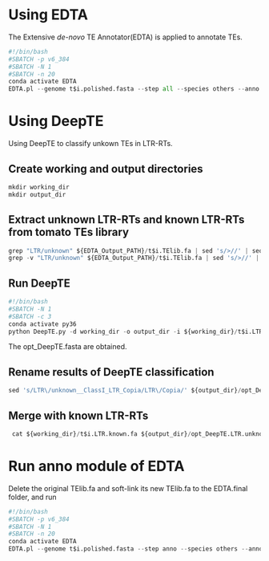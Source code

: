 # Using EDTA  
The Extensive *de-novo* TE Annotator(EDTA) is applied to annotate TEs.
```python
#!/bin/bash
#SBATCH -p v6_384
#SBATCH -N 1
#SBATCH -n 20
conda activate EDTA
EDTA.pl --genome t$i.polished.fasta --step all --species others --anno 1 --evaluate 0 -t 20
```
# Using DeepTE  
Using DeepTE to classify unkown TEs in LTR-RTs.  

## Create working and output directories
```python
mkdir working_dir
mkdir output_dir
```

## Extract unknown LTR-RTs and known LTR-RTs from tomato TEs library 
```python
grep "LTR/unknown" ${EDTA_Output_PATH}/t$i.TElib.fa | sed 's/>//' | seqtk subseq ${EDTA_Output_PATH}/t$i.TElib.fa - > working_dir/t$i.LTR.unknown.fa
grep -v "LTR/unknown" ${EDTA_Output_PATH}/t$i.TElib.fa | sed 's/>//' | seqtk subseq ${EDTA_Output_PATH}/t$i.TElib.fa - > working_dir/t$i.LTR.known.fa
```

## Run DeepTE
```python
#!/bin/bash
#SBATCH -N 1
#SBATCH -c 3
conda activate py36
python DeepTE.py -d working_dir -o output_dir -i ${working_dir}/t$i.LTR.unknown.fa -sp P -m_dir ${DeepTE_PATH}/Plants_model -fam LTR
```
The opt_DeepTE.fasta are obtained.

## Rename results of DeepTE classification  
```python
sed 's/LTR\/unknown__ClassI_LTR_Copia/LTR\/Copia/' ${output_dir}/opt_DeepTE.fasta | sed 's/LTR\/unknown__ClassI_LTR_Gypsy/LTR\/Gypsy/' | sed 's/LTR\/unknown__ClassI_LTR/LTR\/unknown/' > ${output_dir}/opt_DeepTE.LTR.unknown.fa
```
## Merge with known LTR-RTs  
```python
 cat ${working_dir}/t$i.LTR.known.fa ${output_dir}/opt_DeepTE.LTR.unknown.fa >  ${working_dir}/t$i.fa.mod.EDTA.TElib.new.fa
 ```  
 # Run anno module of EDTA  
 Delete the original TElib.fa and soft-link its new TElib.fa to the EDTA.final folder, and run
 ```python
 #!/bin/bash
#SBATCH -p v6_384
#SBATCH -N 1
#SBATCH -n 20
conda activate EDTA
EDTA.pl --genome t$i.polished.fasta --step anno --species others --anno 1 --evaluate 0 --overwrite 1 -t 20
```
